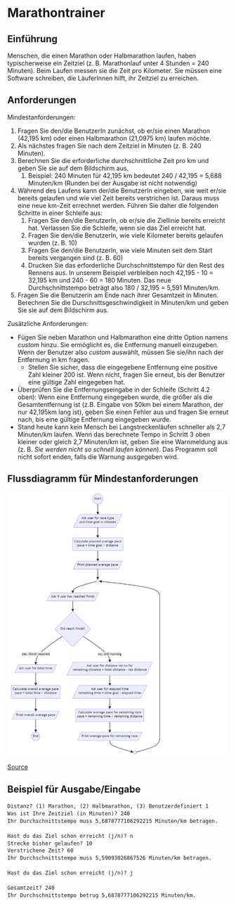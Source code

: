 # Marathontrainer

## Einführung

Menschen, die einen Marathon oder Halbmarathon laufen, haben typischerweise ein Zeitziel (z. B. Marathonlauf unter 4 Stunden = 240 Minuten). Beim Laufen messen sie die Zeit pro Kilometer. Sie müssen eine Software schreiben, die LäuferInnen hilft, ihr Zeitziel zu erreichen.

## Anforderungen

Mindestanforderungen:

1. Fragen Sie den/die BenutzerIn zunächst, ob er/sie einen Marathon (42,195 km) oder einen Halbmarathon (21,0975 km) laufen möchte.
2. Als nächstes fragen Sie nach dem Zeitziel in Minuten (z. B. 240 Minuten).
3. Berechnen Sie die erforderliche durchschnittliche Zeit pro km und geben Sie sie auf dem Bildschirm aus.
   1. Beispiel: 240 Minuten für 42,195 km bedeutet 240 / 42,195 = 5,688 Minuten/km (Runden bei der Ausgabe ist nicht notwendig)
4. Während des Laufens kann der/die BenutzerIn eingeben, wie weit er/sie bereits gelaufen und wie viel Zeit bereits verstrichen ist. Daraus muss eine neue km-Zeit errechnet werden. Führen Sie daher die folgenden Schritte in einer Schleife aus:
   1. Fragen Sie den/die BenutzerIn, ob er/sie die Ziellinie bereits erreicht hat. Verlassen Sie die Schleife, wenn sie das Ziel erreicht hat.
   2. Fragen Sie den/die BenutzerIn, wie viele Kilometer bereits gelaufen wurden (z. B. 10)
   3. Fragen Sie den/die BenutzerIn, wie viele Minuten seit dem Start bereits vergangen sind (z. B. 60)
   4. Drucken Sie das erforderliche Durchschnittstempo für den Rest des Rennens aus. In unserem Beispiel verbleiben noch 42,195 - 10 = 32,195 km und 240 - 60 = 180 Minuten. Das neue Durchschnittstempo beträgt also 180 / 32,195 = 5,591 Minuten/km.
5. Fragen Sie die Benutzerin am Ende nach ihrer Gesamtzeit in Minuten. Berechnen Sie die Durschnittsgeschwindigkeit in Minuten/km und geben Sie sie auf dem Bildschirm aus.

Zusätzliche Anforderungen:

* Fügen Sie neben Marathon und Halbmarathon eine dritte Option namens *custom* hinzu. Sie ermöglicht es, die Entfernung manuell einzugeben. Wenn der Benutzer also *custom* auswählt, müssen Sie sie/ihn nach der Entfernung in km fragen.
  * Stellen Sie sicher, dass die eingegebene Entfernung eine positive Zahl kleiner 200 ist. Wenn nicht, fragen Sie erneut, bis der Benutzer eine gültige Zahl eingegeben hat.
* Überprüfen Sie die Entfernungseingabe in der Schleife (Schritt 4.2 oben): Wenn eine Entfernung eingegeben wurde, die größer als die Gesamtentfernung ist (z.B. Eingabe von 50km bei einem Marathon, der nur 42,195km lang ist), geben Sie einen Fehler aus und fragen Sie erneut nach, bis eine gültige Entfernung eingegeben wurde.
* Stand heute kann kein Mensch bei Langstreckenläufen schneller als 2,7 Minuten/km laufen. Wenn das berechnete Tempo in Schritt 3 oben kleiner oder gleich 2,7 Minuten/km ist, geben Sie eine Warnmeldung aus (z. B. *Sie werden nicht so schnell laufen können*). Das Programm soll nicht sofort enden, falls die Warnung ausgegeben wird.

## Flussdiagramm für Mindestanforderungen

![Flussdiagramm](./flowchart.png)

[Source](https://mermaid.live/edit#pako:eNqFlE2PmzAQhv_KyCdWIh84CSRIbRU1bS-Vuurm1KUHC0xildjINqumUf57jYm9wKYqB7DH43fsZ2a4oFwUFKXoIEl9hP0u42CeJ02kDgL7eXjo2WAyeQ87pjThOX2ebdUvaBSVUAoJkuQU9LmmWcYJL0CzE4WDIBUwDifGG03V7Gcn5iSs3kdS5dsXKsmBPhqN53beVERTqCvCOS2AdKtQm2Wj3n7gXS_ADIqb4E1_JGnDPErGtQ0ws8O76u6A3tlu_d7wIABHwsys1dz-M-NMHTsQrOxYHIkCSUl-NNKlXXeifoPd3g0vO1Z07jfnD9fO2XvCmarwtuiFW4G90KTaGwijROjWbum4wN7T87aW7cthBFy0KKrqX8C98H3ifdFX5C7Kjfq9EAPqfYFPvAgC83LoX6FwEYLSzAjJhnPGD4PSxCMk7rCmSDkoASWR5lqSngize_26u6Q3TOwWNx3XL-4SYYh8MXU4jkorUivadcIgnEXYL-DJwNenzeneaxPcS1ufZdeLPpQcZHB0hBm8RXC_g_CwhbDL5n8iv2kn7NL6rfwqRN3rKm9zHZdxFKITlUavMH-oS-uWIX2kBiZKzbCgJWkqnaGMX40rabR4OvMcpVo2NERNXRg2O0bMv-2E0pJUylhrwn8IMZij9IJ-o3SxmM7XeBUtFzjG8yTaxCE6o3SC42Qar9fLeBltNmucLK4h-mMlommSRKs4wvFys4mSeL66_gUONMHn)

## Beispiel für Ausgabe/Eingabe

```txt
Distanz? (1) Marathon, (2) Halbmarathon, (3) Benutzerdefiniert 1
Was ist Ihre Zeitziel (in Minuten)? 240
Ihr Durchschnittstempo muss 5,6878777106292215 Minuten/km betragen.

Hast du das Ziel schon erreicht (j/n)? n
Strecke bisher gelaufen? 10
Verstrichene Zeit? 60
Ihr Durchschnittstempo muss 5,59093026867526 Minuten/km betragen.

Hast du das Ziel schon erreicht (j/n)? j

Gesamtzeit? 240
Ihr Durchschnittstempo betrug 5,6878777106292215 Minuten/km.
```

